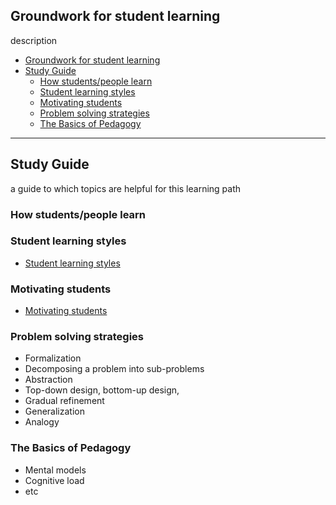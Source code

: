 ## Groundwork for student learning

description

- [Groundwork for student learning](#groundwork-for-student-learning)
- [Study Guide](#study-guide)
  - [How students/people learn](#how-studentspeople-learn)
  - [Student learning styles](#student-learning-styles)
  - [Motivating students](#motivating-students)
  - [Problem solving strategies](#problem-solving-strategies)
  - [The Basics of Pedagogy](#the-basics-of-pedagogy)

---

## Study Guide

a guide to which topics are helpful for this learning path

### How students/people learn

### Student learning styles
- [Student learning styles](./../topics/learning-styles.md)

### Motivating students
- [Motivating students](./../topics/motivating-students.md)

### Problem solving strategies
- Formalization
- Decomposing a problem into sub-problems
- Abstraction
- Top-down design, bottom-up design,
- Gradual refinement
- Generalization
- Analogy

### The Basics of Pedagogy
- Mental models
- Cognitive load
- etc
